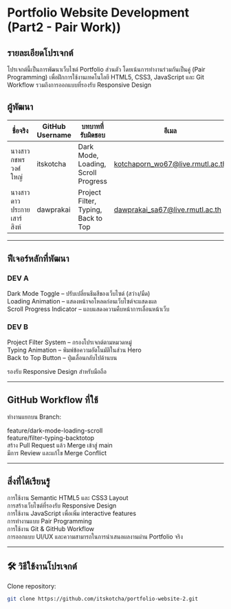 <h1>Portfolio Website Development (Part2 - Pair Work))</h1>

<h2>รายละเอียดโปรเจกต์</h2>

โปรเจกต์นี้เป็นการพัฒนาเว็บไซต์ Portfolio ส่วนตัว โดยเน้นการทำงานร่วมกันเป็นคู่ (Pair Programming) เพื่อฝึกการใช้งานเทคโนโลยี HTML5, CSS3, JavaScript และ Git Workflow รวมถึงการออกแบบที่รองรับ Responsive Design

<h2>ผู้พัฒนา</h2>

| ชื่อจริง | GitHub Username | บทบาทที่รับผิดชอบ |อีเมล |
|---------|---------|---------|---------| 
|นางสาวกชพร วงศ์ใหญ่| itskotcha | Dark Mode, Loading, Scroll Progress |kotchaporn_wo67@live.rmutl.ac.th|
|นางสาวดาวประกาย เสาร์สิงห์| dawprakai | Project Filter, Typing, Back to Top |dawprakai_sa67@live.rmutl.ac.th |
<hr>
<h2>ฟีเจอร์หลักที่พัฒนา</h2>

<h3> DEV A</h3>
Dark Mode Toggle – ปรับเปลี่ยนธีมสีของเว็บไซต์ (สว่าง/มืด)</br>
Loading Animation – แสดงหน้าจอโหลดก่อนเว็บไซต์จะแสดงผล</br>
Scroll Progress Indicator – แถบแสดงความคืบหน้าการเลื่อนหน้าเว็บ</br>

<h3> DEV B</h3>
Project Filter System – กรองโปรเจกต์ตามหมวดหมู่</br>
Typing Animation – พิมพ์ข้อความอัตโนมัติในส่วน Hero</br>
Back to Top Button – ปุ่มเลื่อนกลับไปด้านบน</br>

รองรับ Responsive Design สำหรับมือถือ
<hr>
<h2>GitHub Workflow ที่ใช้</h2>

ทำงานแยกบน Branch:

feature/dark-mode-loading-scroll</br>
feature/filter-typing-backtotop</br>
สร้าง Pull Request แล้ว Merge เข้าสู่ main</br>
มีการ Review และแก้ไข Merge Conflict</br>
<hr>
<h2>สิ่งที่ได้เรียนรู้</h2>
การใช้งาน Semantic HTML5 และ CSS3 Layout</br>
การสร้างเว็บไซต์ที่รองรับ Responsive Design</br>
การใช้งาน JavaScript เพื่อเพิ่ม interactive features</br>
การทำงานแบบ Pair Programming</br>
การใช้งาน Git & GitHub Workflow</br>
การออกแบบ UI/UX และความสามารถในการนำเสนอผลงานผ่าน Portfolio จริง</br>
<hr>
<h2>🛠 วิธีใช้งานโปรเจกต์</h2>

Clone repository:
```bash
git clone https://github.com/itskotcha/portfolio-website-2.git
